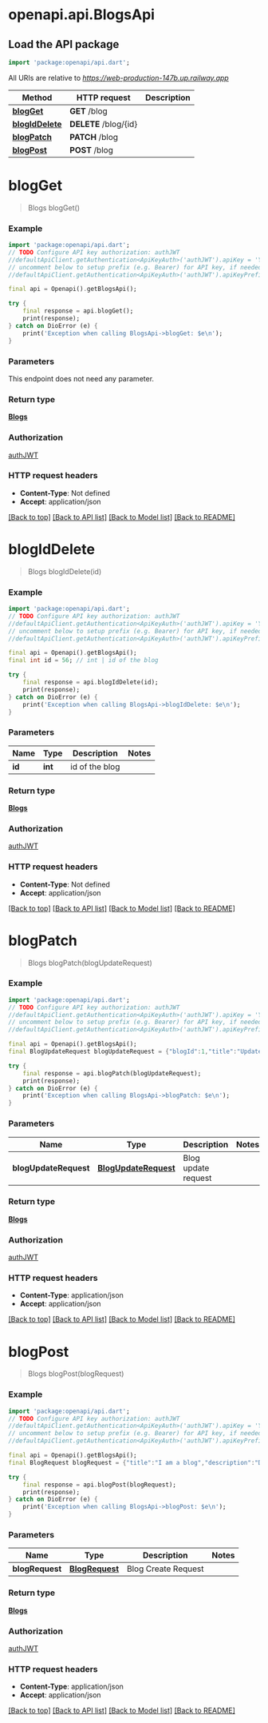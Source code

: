 # openapi.api.BlogsApi

## Load the API package
```dart
import 'package:openapi/api.dart';
```

All URIs are relative to *https://web-production-147b.up.railway.app*

Method | HTTP request | Description
------------- | ------------- | -------------
[**blogGet**](BlogsApi.md#blogget) | **GET** /blog | 
[**blogIdDelete**](BlogsApi.md#blogiddelete) | **DELETE** /blog/{id} | 
[**blogPatch**](BlogsApi.md#blogpatch) | **PATCH** /blog | 
[**blogPost**](BlogsApi.md#blogpost) | **POST** /blog | 


# **blogGet**
> Blogs blogGet()



### Example
```dart
import 'package:openapi/api.dart';
// TODO Configure API key authorization: authJWT
//defaultApiClient.getAuthentication<ApiKeyAuth>('authJWT').apiKey = 'YOUR_API_KEY';
// uncomment below to setup prefix (e.g. Bearer) for API key, if needed
//defaultApiClient.getAuthentication<ApiKeyAuth>('authJWT').apiKeyPrefix = 'Bearer';

final api = Openapi().getBlogsApi();

try {
    final response = api.blogGet();
    print(response);
} catch on DioError (e) {
    print('Exception when calling BlogsApi->blogGet: $e\n');
}
```

### Parameters
This endpoint does not need any parameter.

### Return type

[**Blogs**](Blogs.md)

### Authorization

[authJWT](../README.md#authJWT)

### HTTP request headers

 - **Content-Type**: Not defined
 - **Accept**: application/json

[[Back to top]](#) [[Back to API list]](../README.md#documentation-for-api-endpoints) [[Back to Model list]](../README.md#documentation-for-models) [[Back to README]](../README.md)

# **blogIdDelete**
> Blogs blogIdDelete(id)



### Example
```dart
import 'package:openapi/api.dart';
// TODO Configure API key authorization: authJWT
//defaultApiClient.getAuthentication<ApiKeyAuth>('authJWT').apiKey = 'YOUR_API_KEY';
// uncomment below to setup prefix (e.g. Bearer) for API key, if needed
//defaultApiClient.getAuthentication<ApiKeyAuth>('authJWT').apiKeyPrefix = 'Bearer';

final api = Openapi().getBlogsApi();
final int id = 56; // int | id of the blog

try {
    final response = api.blogIdDelete(id);
    print(response);
} catch on DioError (e) {
    print('Exception when calling BlogsApi->blogIdDelete: $e\n');
}
```

### Parameters

Name | Type | Description  | Notes
------------- | ------------- | ------------- | -------------
 **id** | **int**| id of the blog | 

### Return type

[**Blogs**](Blogs.md)

### Authorization

[authJWT](../README.md#authJWT)

### HTTP request headers

 - **Content-Type**: Not defined
 - **Accept**: application/json

[[Back to top]](#) [[Back to API list]](../README.md#documentation-for-api-endpoints) [[Back to Model list]](../README.md#documentation-for-models) [[Back to README]](../README.md)

# **blogPatch**
> Blogs blogPatch(blogUpdateRequest)



### Example
```dart
import 'package:openapi/api.dart';
// TODO Configure API key authorization: authJWT
//defaultApiClient.getAuthentication<ApiKeyAuth>('authJWT').apiKey = 'YOUR_API_KEY';
// uncomment below to setup prefix (e.g. Bearer) for API key, if needed
//defaultApiClient.getAuthentication<ApiKeyAuth>('authJWT').apiKeyPrefix = 'Bearer';

final api = Openapi().getBlogsApi();
final BlogUpdateRequest blogUpdateRequest = {"blogId":1,"title":"Update1","description":"Description"}; // BlogUpdateRequest | Blog update request

try {
    final response = api.blogPatch(blogUpdateRequest);
    print(response);
} catch on DioError (e) {
    print('Exception when calling BlogsApi->blogPatch: $e\n');
}
```

### Parameters

Name | Type | Description  | Notes
------------- | ------------- | ------------- | -------------
 **blogUpdateRequest** | [**BlogUpdateRequest**](BlogUpdateRequest.md)| Blog update request | 

### Return type

[**Blogs**](Blogs.md)

### Authorization

[authJWT](../README.md#authJWT)

### HTTP request headers

 - **Content-Type**: application/json
 - **Accept**: application/json

[[Back to top]](#) [[Back to API list]](../README.md#documentation-for-api-endpoints) [[Back to Model list]](../README.md#documentation-for-models) [[Back to README]](../README.md)

# **blogPost**
> Blogs blogPost(blogRequest)



### Example
```dart
import 'package:openapi/api.dart';
// TODO Configure API key authorization: authJWT
//defaultApiClient.getAuthentication<ApiKeyAuth>('authJWT').apiKey = 'YOUR_API_KEY';
// uncomment below to setup prefix (e.g. Bearer) for API key, if needed
//defaultApiClient.getAuthentication<ApiKeyAuth>('authJWT').apiKeyPrefix = 'Bearer';

final api = Openapi().getBlogsApi();
final BlogRequest blogRequest = {"title":"I am a blog","description":"Description"}; // BlogRequest | Blog Create Request

try {
    final response = api.blogPost(blogRequest);
    print(response);
} catch on DioError (e) {
    print('Exception when calling BlogsApi->blogPost: $e\n');
}
```

### Parameters

Name | Type | Description  | Notes
------------- | ------------- | ------------- | -------------
 **blogRequest** | [**BlogRequest**](BlogRequest.md)| Blog Create Request | 

### Return type

[**Blogs**](Blogs.md)

### Authorization

[authJWT](../README.md#authJWT)

### HTTP request headers

 - **Content-Type**: application/json
 - **Accept**: application/json

[[Back to top]](#) [[Back to API list]](../README.md#documentation-for-api-endpoints) [[Back to Model list]](../README.md#documentation-for-models) [[Back to README]](../README.md)

